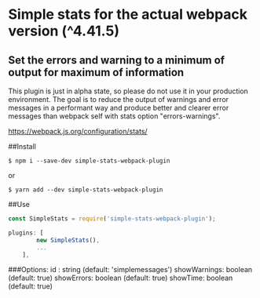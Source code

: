 # Simple stats for the actual webpack version (^4.41.5)
## Set the errors and warning to a minimum of output for maximum of information

This plugin is just in alpha state, so please do not use it in your production environment.
The goal is to reduce the output of warnings and error messages in a performant 
way and produce better and clearer error messages than webpack self with stats option 
"errors-warnings".

https://webpack.js.org/configuration/stats/

##Install
```npm
$ npm i --save-dev simple-stats-webpack-plugin
```
or
```yarn
$ yarn add --dev simple-stats-webpack-plugin
```

##Use

```js
const SimpleStats = require('simple-stats-webpack-plugin');
```

```js
plugins: [
        new SimpleStats(),
        ...
    ],
```
###Options:
    id : string (default: 'simplemessages') 
    showWarnings: boolean (default: true)
    showErrors: boolean (default: true)
    showTime: boolean (default: true)